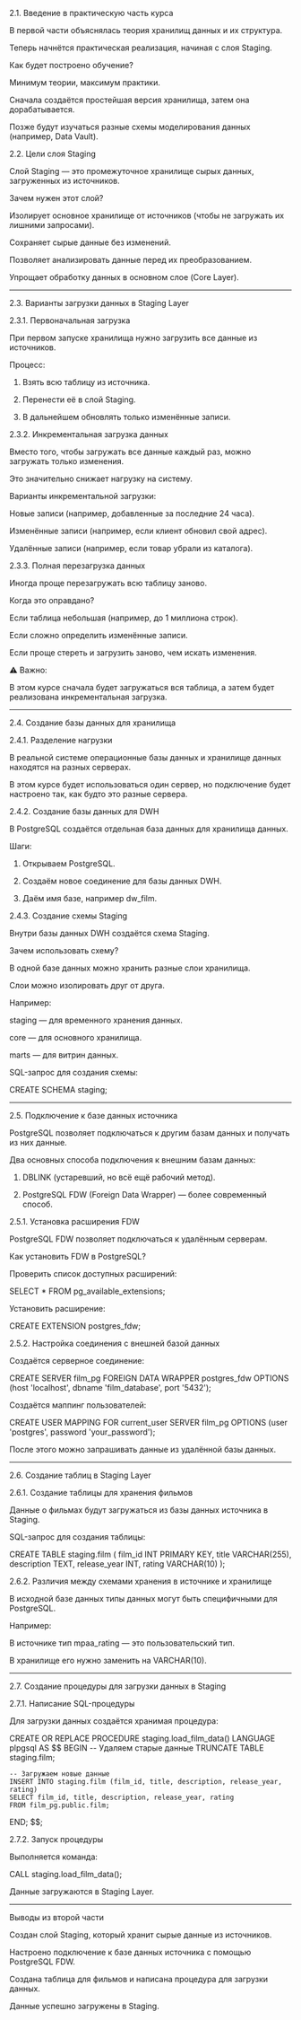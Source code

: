 2.1. Введение в практическую часть курса

В первой части объяснялась теория хранилищ данных и их структура.

Теперь начнётся практическая реализация, начиная с слоя Staging.

Как будет построено обучение?

Минимум теории, максимум практики.

Сначала создаётся простейшая версия хранилища, затем она дорабатывается.

Позже будут изучаться разные схемы моделирования данных (например, Data Vault).



2.2. Цели слоя Staging

Слой Staging — это промежуточное хранилище сырых данных, загруженных из источников.

Зачем нужен этот слой?

Изолирует основное хранилище от источников (чтобы не загружать их лишними запросами).

Сохраняет сырые данные без изменений.

Позволяет анализировать данные перед их преобразованием.

Упрощает обработку данных в основном слое (Core Layer).




---

2.3. Варианты загрузки данных в Staging Layer

2.3.1. Первоначальная загрузка

При первом запуске хранилища нужно загрузить все данные из источников.

Процесс:

1. Взять всю таблицу из источника.


2. Перенести её в слой Staging.


3. В дальнейшем обновлять только изменённые записи.




2.3.2. Инкрементальная загрузка данных

Вместо того, чтобы загружать все данные каждый раз, можно загружать только изменения.

Это значительно снижает нагрузку на систему.

Варианты инкрементальной загрузки:

Новые записи (например, добавленные за последние 24 часа).

Изменённые записи (например, если клиент обновил свой адрес).

Удалённые записи (например, если товар убрали из каталога).



2.3.3. Полная перезагрузка данных

Иногда проще перезагружать всю таблицу заново.

Когда это оправдано?

Если таблица небольшая (например, до 1 миллиона строк).

Если сложно определить изменённые записи.

Если проще стереть и загрузить заново, чем искать изменения.



⚠️ Важно:

В этом курсе сначала будет загружаться вся таблица, а затем будет реализована инкрементальная загрузка.



---

2.4. Создание базы данных для хранилища

2.4.1. Разделение нагрузки

В реальной системе операционные базы данных и хранилище данных находятся на разных серверах.

В этом курсе будет использоваться один сервер, но подключение будет настроено так, как будто это разные сервера.


2.4.2. Создание базы данных для DWH

В PostgreSQL создаётся отдельная база данных для хранилища данных.

Шаги:

1. Открываем PostgreSQL.


2. Создаём новое соединение для базы данных DWH.


3. Даём имя базе, например dw_film.




2.4.3. Создание схемы Staging

Внутри базы данных DWH создаётся схема Staging.

Зачем использовать схему?

В одной базе данных можно хранить разные слои хранилища.

Слои можно изолировать друг от друга.

Например:

staging — для временного хранения данных.

core — для основного хранилища.

marts — для витрин данных.



SQL-запрос для создания схемы:

CREATE SCHEMA staging;



---

2.5. Подключение к базе данных источника

PostgreSQL позволяет подключаться к другим базам данных и получать из них данные.

Два основных способа подключения к внешним базам данных:

1. DBLINK (устаревший, но всё ещё рабочий метод).


2. PostgreSQL FDW (Foreign Data Wrapper) — более современный способ.




2.5.1. Установка расширения FDW

PostgreSQL FDW позволяет подключаться к удалённым серверам.

Как установить FDW в PostgreSQL?

Проверить список доступных расширений:

SELECT * FROM pg_available_extensions;

Установить расширение:

CREATE EXTENSION postgres_fdw;



2.5.2. Настройка соединения с внешней базой данных

Создаётся серверное соединение:

CREATE SERVER film_pg
FOREIGN DATA WRAPPER postgres_fdw
OPTIONS (host 'localhost', dbname 'film_database', port '5432');

Создаётся маппинг пользователей:

CREATE USER MAPPING FOR current_user
SERVER film_pg
OPTIONS (user 'postgres', password 'your_password');

После этого можно запрашивать данные из удалённой базы данных.



---

2.6. Создание таблиц в Staging Layer

2.6.1. Создание таблицы для хранения фильмов

Данные о фильмах будут загружаться из базы данных источника в Staging.

SQL-запрос для создания таблицы:

CREATE TABLE staging.film (
    film_id INT PRIMARY KEY,
    title VARCHAR(255),
    description TEXT,
    release_year INT,
    rating VARCHAR(10)
);


2.6.2. Различия между схемами хранения в источнике и хранилище

В исходной базе данных типы данных могут быть специфичными для PostgreSQL.

Например:

В источнике тип mpaa_rating — это пользовательский тип.

В хранилище его нужно заменить на VARCHAR(10).




---

2.7. Создание процедуры для загрузки данных в Staging

2.7.1. Написание SQL-процедуры

Для загрузки данных создаётся хранимая процедура:

CREATE OR REPLACE PROCEDURE staging.load_film_data()
LANGUAGE plpgsql AS
$$
BEGIN
    -- Удаляем старые данные
    TRUNCATE TABLE staging.film;

    -- Загружаем новые данные
    INSERT INTO staging.film (film_id, title, description, release_year, rating)
    SELECT film_id, title, description, release_year, rating
    FROM film_pg.public.film;
END;
$$;


2.7.2. Запуск процедуры

Выполняется команда:

CALL staging.load_film_data();

Данные загружаются в Staging Layer.



---

Выводы из второй части

Создан слой Staging, который хранит сырые данные из источников.

Настроено подключение к базе данных источника с помощью PostgreSQL FDW.

Создана таблица для фильмов и написана процедура для загрузки данных.

Данные успешно загружены в Staging.

